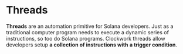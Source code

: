 # Threads

**Threads** are an automation primitive for Solana developers. Just as a traditional computer program needs to execute a dynamic series of instructions, so too do Solana programs. Clockwork threads allow developers setup **a collection of instructions with** **a trigger condition**.&#x20;

